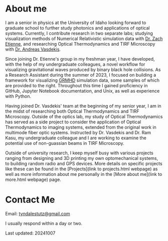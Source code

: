 # About me

I am a senior in physics at the University of Idaho looking forward to graduate school to further study photonics and applications of optical systems. Currently, I contribute research in two separate labs; studying visualization methods of Numerical Relativistic simulation data with [Dr. Zach Etienne](https://etienneresearch.com/), and researching Optical Thermodynamics and TIRF Microscopy with [Dr. Andreas Vasdekis](https://www.uidaho.edu/sci/physics/people/faculty/andreasv). 

Since joining Dr. Etienne's group in my freshman year, I have developed, with the help of my undergraduate colleagues, a novel workflow for visualizing gravitational waves produced by binary black hole collisions. As a Research Assistant during the summer of 2023, I focused on building a framework for visualizing [GRMHD](https://einsteintoolkit.org/thornguide/GRHayLET/IllinoisGRMHD/documentation.html) simulation data, some samples of which are provided to the right. Throughout this time I gained proficiency in GitHub, Jupyter Notebook documentation, and Unix, as well as experience with Python. 

Having joined Dr. Vasdekis' team at the beginning of my senior year, I am in the midst of researching both Optical Thermodynamics and TIRF Microscopy. Outside of the optics lab, my study of Optical Thermodynamics has served as a side project to consider the application of Optical Thermodynamics to imaging systems, extended from the original work in multimode fiber optic systems. Instructed by Dr. Vasdekis and Dr. Ram Kasu, my undergraduate colleague and I are working to examine the potential use of non-guassian beams in TIRF Microscopy. 

Outside of university research, I keep myself busy with various projects ranging from designing and 3D printing my own optomechanical systems, to building random radio and GPS devices. More details on specific projects like these can be found in the [Projects](link to projects.html webpage) as well as more information about me personally in the [More about me](link to more.html webpage) page. 

# Contact Me

Email: tyndalestutz@gmail.com

I usually respond within a day or two. 

Last updated: 20241007